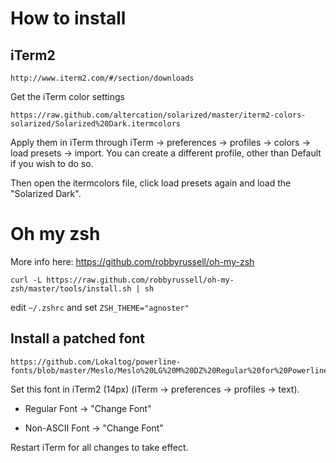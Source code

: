 # How to install

## iTerm2

    http://www.iterm2.com/#/section/downloads
    
Get the iTerm color settings

    https://raw.github.com/altercation/solarized/master/iterm2-colors-solarized/Solarized%20Dark.itermcolors
    
Apply them in iTerm through iTerm -> preferences -> profiles -> colors -> load presets -> import. You can create a different profile, other than Default if you wish to do so.

Then open the itermcolors file, click load presets again and load the "Solarized Dark".

# Oh my zsh 

More info here: https://github.com/robbyrussell/oh-my-zsh
    
    curl -L https://raw.github.com/robbyrussell/oh-my-zsh/master/tools/install.sh | sh
    
edit `~/.zshrc` and set `ZSH_THEME="agnoster"`

## Install a patched font

    https://github.com/Lokaltog/powerline-fonts/blob/master/Meslo/Meslo%20LG%20M%20DZ%20Regular%20for%20Powerline.otf
    
Set this font in iTerm2 (14px) (iTerm -> preferences -> profiles -> text).

- Regular Font -> "Change Font"

- Non-ASCII Font -> "Change Font"

Restart iTerm for all changes to take effect.